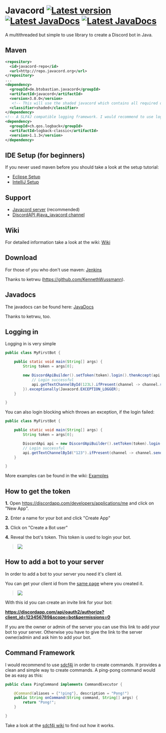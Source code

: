 # Javacord <a href="#"><img src="https://img.shields.io/badge/Version-3.0.0-brightgreen.svg" alt="Latest version"></a> <a href="http://ci.ketrwu.de/job/Javacord/branch/master/javadoc/"><img src="https://img.shields.io/badge/JavaDoc-latest-yellow.svg" alt="Latest JavaDocs"></a> <a href="https://github.com/BtoBastian/Javacord/wiki"><img src="https://img.shields.io/badge/Wiki-Home-red.svg" alt="Latest JavaDocs"></a>
A multithreaded but simple to use library to create a Discord bot in Java.

##  Maven
```xml
<repository>
  <id>javacord-repo</id>
  <url>http://repo.javacord.org</url>
</repository>
...
<dependency>
  <groupId>de.btobastian.javacord</groupId>
  <artifactId>javacord</artifactId>
  <version>3.0.0</version>
   <!-- This will use the shaded javacord which contains all required dependencies -->
  <classifier>shaded</classifier>
</dependency>
<!-- A SLF4J compatible logging framework. I would recommend to use logback -->
<dependency>
  <groupId>ch.qos.logback</groupId>
  <artifactId>logback-classic</artifactId>
  <version>1.1.3</version>
</dependency>
```

## IDE Setup (for beginners)

If you never used maven before you should take a look at the setup tutorial:
* [Eclipse Setup](https://github.com/BtoBastian/Javacord/wiki/How-to-setup-(Eclipse-and-Maven))
* [IntelliJ Setup](https://github.com/BtoBastian/Javacord/wiki/How-to-setup-(IntelliJ-and-Maven))

## Support
 
* [Javacord server](https://discord.gg/0qJ2jjyneLEgG7y3) (recommended)
* [DiscordAPI #java_javacord channel](https://discord.gg/0SBTUU1wZTVXVKEo)

## Wiki

For detailed information take a look at the wiki: [Wiki](https://github.com/BtoBastian/Javacord/wiki)

## Download
For those of you who don't use maven: [Jenkins](http://ci.ketrwu.de/job/Javacord/branch/master/lastSuccessfulBuild/)

Thanks to ketrwu (https://github.com/KennethWussmann).

## Javadocs
The javadocs can be found here: [JavaDocs](http://ci.ketrwu.de/job/Javacord/branch/master/javadoc/)

Thanks to ketrwu, too.

## Logging in

Logging in is very simple
```java
public class MyFirstBot {

    public static void main(String[] args) {
        String token = args[0];

        new DiscordApiBuilder().setToken(token).login().thenAccept(api -> {
            // Login successful
            api.getTextChannelById(123L).ifPresent(channel -> channel.sendMessage("I'm online now!"));
        }).exceptionally(Javacord.EXCEPTION_LOGGER);
    }

}
```

You can also login blocking which throws an exception, if the login failed:
```java
public class MyFirstBot {

    public static void main(String[] args) {
        String token = args[0];

        DiscordApi api = new DiscordApiBuilder().setToken(token).login().join();
        // Login successful
        api.getTextChannelById("123").ifPresent(channel -> channel.sendMessage("I'm online now!"));
    }

}
```

More examples can be found in the wiki: [Examples](https://github.com/BtoBastian/Javacord/wiki/Examples)

## How to get the token

**1.** Open https://discordapp.com/developers/applications/me and click on "New App".

**2.** Enter a name for your bot and click "Create App"

**3.** Click on "Create a Bot user"

**4.** Reveal the bot's token. This token is used to login your bot.

>![](http://i.imgur.com/EbexbiD.gif)

## How to add a bot to your server

In order to add a bot to your server you need it's client id.

You can get your client id from the [same page](https://discordapp.com/developers/applications/me) where you created it. 

>![](http://i.imgur.com/qzPDsp2.png)

With this id you can create an invite link for your bot:

**https://discordapp.com/api/oauth2/authorize?client_id=123456789&scope=bot&permissions=0**

If you are the owner or admin of the server you can use this link to add your bot to your server. Otherwise you have to give the link to the server owner/admin and ask him to add your bot.

## Command Framework

I would recommend to use [sdcf4j](https://github.com/BtoBastian/sdcf4j) in order to create commands. It provides a clean and simple way to create commands. A ping-pong command would be as easy as this:
```java
public class PingCommand implements CommandExecutor {

    @Command(aliases = {"!ping"}, description = "Pong!")
    public String onCommand(String command, String[] args) {
        return "Pong!";
    }

}
```
Take a look at the [sdcf4j wiki](https://github.com/BtoBastian/sdcf4j/wiki) to find out how it works.
